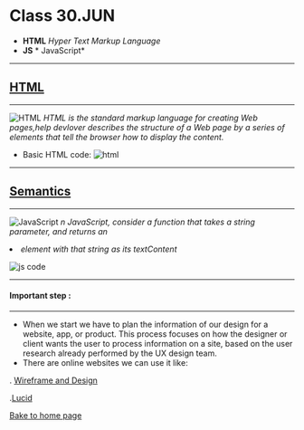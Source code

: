 # **Class 30.JUN**

* **HTML** *Hyper Text Markup Language*
* **JS** *
JavaScript*

___
## [**HTML**](https://www.w3schools.com/html/html_paragraphs.asp)
___
![HTML](https://upload.wikimedia.org/wikipedia/commons/thumb/6/61/HTML5_logo_and_wordmark.svg/180px-HTML5_logo_and_wordmark.svg.png)
*HTML is the standard markup language for creating Web pages,help devlover describes the structure of a Web page by a series of elements that tell the browser how to display the content.*
* Basic HTML code:
![html](https://henryegloff.com/media/How-to-Develop-a-Basic-Webpage-Using-HTML-and-CSS-Tutorial-2.jpg)

___
## [**Semantics**](https://developer.mozilla.org/en-US/docs/Glossary/Semantics)
___
![JavaScript](https://cdn.searchenginejournal.com/wp-content/uploads/2021/05/sej-intro-js-609a975397976-760x400.jpg)
*n JavaScript, consider a function that takes a string parameter, and returns an <li> element with that string as its textContent*

![js code](https://i.stack.imgur.com/AZUmQ.jpg)

___
#### **Important step** :
___
* When we start we have to plan the information of our design for a website, app, or product. This process focuses on how the designer or client wants the user to process information on a site, based on the user research already performed by the UX design team.
* There are online websites we can use it like:

. [Wireframe and Design](https://careerfoundry.com/en/blog/ux-design/how-to-create-your-first-wireframe/)

.[Lucid](https://lucid.app/documents#/templates?folder_id=home)

 [Bake to home page](https://rahafalbakkar.github.io/Reading-Notes/)

